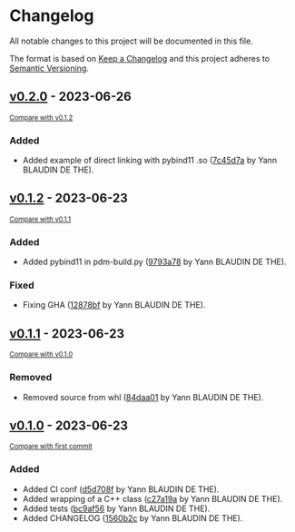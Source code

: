 # Changelog

All notable changes to this project will be documented in this file.

The format is based on [Keep a Changelog](http://keepachangelog.com/en/1.0.0/)
and this project adheres to [Semantic Versioning](http://semver.org/spec/v2.0.0.html).

<!-- insertion marker -->
## [v0.2.0]() - 2023-06-26

<small>[Compare with v0.1.2]()</small>

### Added

- Added example of direct linking with pybind11 .so ([7c45d7a](ssh://git@git:7999/~blaudiy/talismans/commit/7c45d7aa36b08e46294c946026505f095d9e3306) by Yann BLAUDIN DE THE).

## [v0.1.2]() - 2023-06-23

<small>[Compare with v0.1.1]()</small>

### Added

- Added pybind11 in pdm-build.py ([9793a78](ssh://git@git:7999/~blaudiy/talismans/commit/9793a78936406563e7f9d303dfa0bd40f9932c96) by Yann BLAUDIN DE THE).

### Fixed

- Fixing GHA ([12878bf](ssh://git@git:7999/~blaudiy/talismans/commit/12878bf9cd2472e065cd797959bbd36ebf4db0e8) by Yann BLAUDIN DE THE).

## [v0.1.1]() - 2023-06-23

<small>[Compare with v0.1.0]()</small>

### Removed

- Removed source from whl ([84daa01](ssh://git@git:7999/~blaudiy/talismans/commit/84daa016939847354ce3183768c81e58df60e055) by Yann BLAUDIN DE THE).

## [v0.1.0]() - 2023-06-23

<small>[Compare with first commit]()</small>

### Added

- Added CI conf ([d5d708f](ssh://git@git:7999/~blaudiy/talismans/commit/d5d708f740bd06156e2ea9f76bc4f76d56cc404b) by Yann BLAUDIN DE THE).
- Added wrapping of a C++ class ([c27a19a](ssh://git@git:7999/~blaudiy/talismans/commit/c27a19aad097d8f4deb6005e4747537420f29df1) by Yann BLAUDIN DE THE).
- Added tests ([bc9af56](ssh://git@git:7999/~blaudiy/talismans/commit/bc9af565640370e954ff3db4e6998c8e8e241920) by Yann BLAUDIN DE THE).
- Added CHANGELOG ([1560b2c](ssh://git@git:7999/~blaudiy/talismans/commit/1560b2c051c6562b9059dbb0424d166641fbf9e8) by Yann BLAUDIN DE THE).

